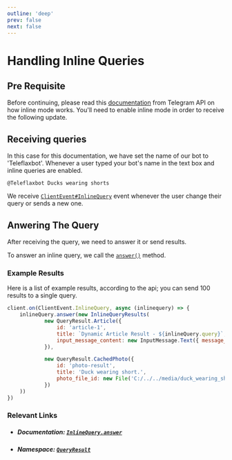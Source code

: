 ```yaml
---
outline: 'deep'
prev: false
next: false
---
```


# Handling Inline Queries

## Pre Requisite
Before continuing, please read this [documentation](https://core.telegram.org/bots/inline) from Telegram API on how inline mode works. You'll need to enable inline mode in order to receive the following update.


## Receiving queries
In this case for this documentation, we have set the name of our bot to 'Teleflaxbot'. Whenever a user typed your bot's name in the text box and inline queries are enabled.

```
@Teleflaxbot Ducks wearing shorts
```

We receive [`ClientEvent#InlineQuery`](../../documentation/enumerations/ClientEvent#inlinequery-inline-query) event whenever the user change their query or sends a new one.

## Anwering The Query
After receiving the query, we need to answer it or send results.

To answer an inline query, we call the [`answer()`](http://localhost:5173/documentation/classes/InlineQuery.html#asyncanswer-results-button-next-offset-is-personal-cache-time) method.

### Example Results
Here is a list of example results, according to the api; you can send 100 results to a single query.

```js
client.on(ClientEvent.InlineQuery, async (inlinequery) => {
    inlineQuery.answer(new InlineQueryResults(
            new QueryResult.Article({
                id: 'article-1',
                title: `Dynamic Article Result - ${inlineQuery.query}`,
                input_message_content: new InputMessage.Text({ message_text: `Your query is ${inlineQuery.query}` })
            }),

            new QueryResult.CachedPhoto({
                id: 'photo-result',
                title: 'Duck wearing short.',
                photo_file_id: new File('C:/../../media/duck_wearing_shorts.jpg')
            })
    ))
})
```

### Relevant Links
- ##### Documentation: [`InlineQuery.answer`](../../../documentation/classes/InlineQuery#asyncanswer-results-button-next-offset-is-personal-cache-time)
- ##### Namespace: [`QueryResult`](../../../documentation/namespaces/QueryResult/README)